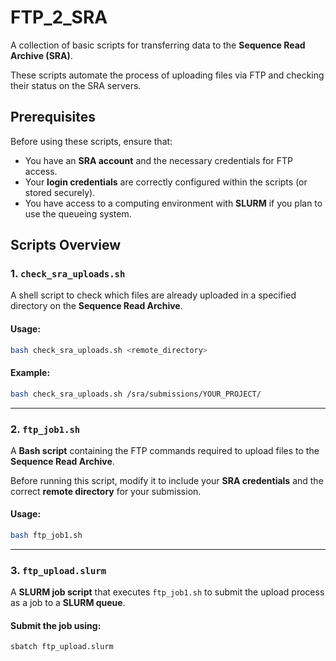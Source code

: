 # FTP_2_SRA

A collection of basic scripts for transferring data to the **Sequence Read Archive (SRA)**.  

These scripts automate the process of uploading files via FTP and checking their status on the SRA servers.  

## Prerequisites

Before using these scripts, ensure that:  

- You have an **SRA account** and the necessary credentials for FTP access.  
- Your **login credentials** are correctly configured within the scripts (or stored securely).  
- You have access to a computing environment with **SLURM** if you plan to use the queueing system.  

## Scripts Overview  

### 1. `check_sra_uploads.sh`  
A shell script to check which files are already uploaded in a specified directory on the **Sequence Read Archive**.  

#### Usage:  
```bash
bash check_sra_uploads.sh <remote_directory>
```
#### Example:  
```bash
bash check_sra_uploads.sh /sra/submissions/YOUR_PROJECT/
```
---

### 2. `ftp_job1.sh`  
A **Bash script** containing the FTP commands required to upload files to the **Sequence Read Archive**.  

Before running this script, modify it to include your **SRA credentials** and the correct **remote directory** for your submission.  

#### Usage:  
```bash
bash ftp_job1.sh
```
---

### 3. `ftp_upload.slurm`  
A **SLURM job script** that executes `ftp_job1.sh` to submit the upload process as a job to a **SLURM queue**.  

#### Submit the job using:  
```bash
sbatch ftp_upload.slurm
```
